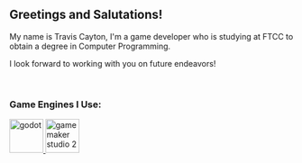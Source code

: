 ## Greetings and Salutations!

My name is Travis Cayton, I'm a game developer who is studying at FTCC to obtain a degree in Computer Programming.

I look forward to working with you on future endeavors!

<br>

<h3 align="left">Game Engines I Use:</h3>
<p align="left"> <a href="https://godotengine.org" target="_blank" rel="noreferrer"> <img src="https://www.diginoodles.com/user/pages/04.projects/04.godot-game-engine/Godot_icon.svg.png" alt="godot" width="60" height="60"/></a><a href="https://gamemaker.io/en" target="_blank" rel="noreferrer"> <img src="https://styles.redditmedia.com/t5_2qw2g/styles/communityIcon_itciy1qmjp871.png" alt="gamemaker studio 2" width="60" height="60"/> </a> </p>

<!--
**Supertrex4444/Supertrex4444** is a ✨ _special_ ✨ repository because its `README.md` (this file) appears on your GitHub profile.
-->
